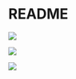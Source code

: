 README
================

![](/Users/MJ/GitHub/pretty_plots/images/penguins/penguin_bills_both.jpg)

![](/Users/MJ/GitHub/pretty_plots/images/penguins/penguin_bills_dark.jpg)

![](/Users/MJ/GitHub/pretty_plots/images/penguins/penguin_bills_light.jpg)
